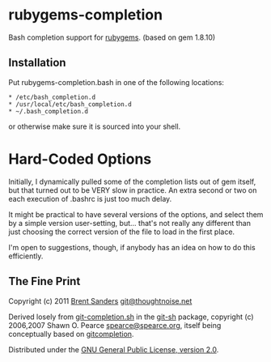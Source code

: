 rubygems-completion
===================

Bash completion support for [rubygems](http://github.com/pdkl95/rubygems-completion). (based on gem 1.8.10)


Installation
------------

Put rubygems-completion.bash in one of the following locations:

    * /etc/bash_completion.d
    * /usr/local/etc/bash_completion.d
    * ~/.bash_completion.d

or otherwise make sure it is sourced into your shell.


Hard-Coded Options
==================

Initially, I dynamically pulled some of the completion
lists out of gem itself, but that turned out to be VERY
slow in practice. An extra second or two on each execution
of .bashrc is just too much delay.

It might be practical to have several versions of the options,
and select them by a simple version user-setting, but... that's not
really any different than just choosing the correct version of the file
to load in the first place.

I'm open to suggestions, though, if anybody has an idea on how
to do this efficiently.


The Fine Print
--------------

Copyright (c) 2011 [Brent Sanders](http://thoughtnoise.net) <git@thoughtnoise.net>

Derived losely from [git-completion.sh](https://github.com/rtomayko/git-sh/blob/master/git-completion.bash) in the
[git-sh](https://github.com/rtomayko/git-sh)
package, copyright (c) 2006,2007 Shawn O. Pearce <spearce@spearce.org>,
itself being conceptually based on
[gitcompletion](http://gitweb.hawaga.org.uk/).

Distributed under the [GNU General Public License, version 2.0](http://www.gnu.org/licenses/gpl-2.0.html).
